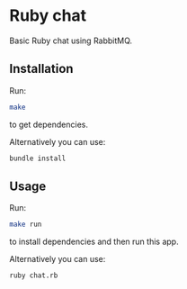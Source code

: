 # Ruby chat

Basic Ruby chat using RabbitMQ.

## Installation

Run:
```bash
make
```
to get dependencies.

Alternatively you can use:

```bash
bundle install
```

## Usage

Run:

```bash
make run
```
to install dependencies and then run this app.

Alternatively you can use:
```bash
ruby chat.rb
```
